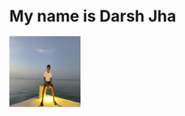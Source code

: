 # My name is Darsh Jha
<img src="darsh.png" alt="HTML5 Icon" style="width:128px;height:128px;">
<link = "dj123@gmail.com"/>
